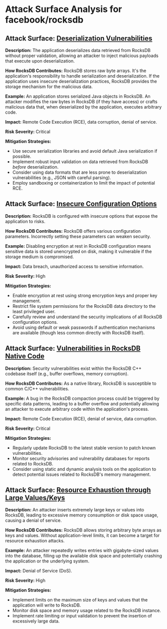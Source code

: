 # Attack Surface Analysis for facebook/rocksdb

## Attack Surface: [Deserialization Vulnerabilities](./attack_surfaces/deserialization_vulnerabilities.md)

**Description:**  The application deserializes data retrieved from RocksDB without proper validation, allowing an attacker to inject malicious payloads that execute upon deserialization.

**How RocksDB Contributes:** RocksDB stores raw byte arrays. It's the application's responsibility to handle serialization and deserialization. If the application uses insecure deserialization practices, RocksDB provides the storage mechanism for the malicious data.

**Example:** An application stores serialized Java objects in RocksDB. An attacker modifies the raw bytes in RocksDB (if they have access) or crafts malicious data that, when deserialized by the application, executes arbitrary code.

**Impact:**  Remote Code Execution (RCE), data corruption, denial of service.

**Risk Severity:** Critical

**Mitigation Strategies:**
*   Use secure serialization libraries and avoid default Java serialization if possible.
*   Implement robust input validation on data retrieved from RocksDB *before* deserialization.
*   Consider using data formats that are less prone to deserialization vulnerabilities (e.g., JSON with careful parsing).
*   Employ sandboxing or containerization to limit the impact of potential RCE.

## Attack Surface: [Insecure Configuration Options](./attack_surfaces/insecure_configuration_options.md)

**Description:**  RocksDB is configured with insecure options that expose the application to risks.

**How RocksDB Contributes:** RocksDB offers various configuration parameters. Incorrectly setting these parameters can weaken security.

**Example:**  Disabling encryption at rest in RocksDB configuration means sensitive data is stored unencrypted on disk, making it vulnerable if the storage medium is compromised.

**Impact:** Data breach, unauthorized access to sensitive information.

**Risk Severity:** High

**Mitigation Strategies:**
*   Enable encryption at rest using strong encryption keys and proper key management.
*   Restrict file system permissions for the RocksDB data directory to the least privileged user.
*   Carefully review and understand the security implications of all RocksDB configuration options.
*   Avoid using default or weak passwords if authentication mechanisms are available (though less common directly with RocksDB itself).

## Attack Surface: [Vulnerabilities in RocksDB Native Code](./attack_surfaces/vulnerabilities_in_rocksdb_native_code.md)

**Description:**  Security vulnerabilities exist within the RocksDB C++ codebase itself (e.g., buffer overflows, memory corruption).

**How RocksDB Contributes:** As a native library, RocksDB is susceptible to common C/C++ vulnerabilities.

**Example:** A bug in the RocksDB compaction process could be triggered by specific data patterns, leading to a buffer overflow and potentially allowing an attacker to execute arbitrary code within the application's process.

**Impact:** Remote Code Execution (RCE), denial of service, data corruption.

**Risk Severity:** Critical

**Mitigation Strategies:**
*   Regularly update RocksDB to the latest stable version to patch known vulnerabilities.
*   Monitor security advisories and vulnerability databases for reports related to RocksDB.
*   Consider using static and dynamic analysis tools on the application to detect potential issues related to RocksDB's memory management.

## Attack Surface: [Resource Exhaustion through Large Values/Keys](./attack_surfaces/resource_exhaustion_through_large_valueskeys.md)

**Description:** An attacker inserts extremely large keys or values into RocksDB, leading to excessive memory consumption or disk space usage, causing a denial of service.

**How RocksDB Contributes:** RocksDB allows storing arbitrary byte arrays as keys and values. Without application-level limits, it can become a target for resource exhaustion attacks.

**Example:** An attacker repeatedly writes entries with gigabyte-sized values into the database, filling up the available disk space and potentially crashing the application or the underlying system.

**Impact:** Denial of Service (DoS).

**Risk Severity:** High

**Mitigation Strategies:**
*   Implement limits on the maximum size of keys and values that the application will write to RocksDB.
*   Monitor disk space and memory usage related to the RocksDB instance.
*   Implement rate limiting or input validation to prevent the insertion of excessively large data.

